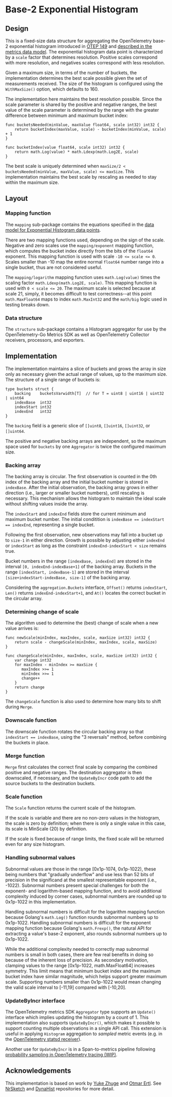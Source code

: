# Base-2 Exponential Histogram

## Design

This is a fixed-size data structure for aggregating the OpenTelemetry
base-2 exponential histogram introduced in [OTEP
149](https://github.com/open-telemetry/oteps/blob/main/text/0149-exponential-histogram.md)
and [described in the metrics data
model](https://github.com/open-telemetry/opentelemetry-specification/blob/main/specification/metrics/datamodel.md#exponentialhistogram).
The exponential histogram data point is characterized by a `scale`
factor that determines resolution.  Positive scales correspond with
more resolution, and negatives scales correspond with less resolution.

Given a maximum size, in terms of the number of buckets, the
implementation determines the best scale possible given the set of
measurements received.  The size of the histogram is configured using
the `WithMaxSize()` option, which defaults to 160.

The implementation here maintains the best resolution possible.  Since
the scale parameter is shared by the positive and negative ranges, the
best value of the scale parameter is determined by the range with the
greater difference between minimum and maximum bucket index:

```golang
func bucketsNeeded(minValue, maxValue float64, scale int32) int32 {
	return bucketIndex(maxValue, scale) - bucketIndex(minValue, scale) + 1
}

func bucketIndex(value float64, scale int32) int32 {
	return math.Log(value) * math.Ldexp(math.Log2E, scale)
}
```

The best scale is uniquely determined when `maxSize/2 <
bucketsNeeded(minValue, maxValue, scale) <= maxSize`.  This
implementation maintains the best scale by rescaling as needed to stay
within the maximum size.

## Layout

### Mapping function

The `mapping` sub-package contains the equations specified in the [data
model for Exponential Histogram data
points](https://github.com/open-telemetry/opentelemetry-specification/blob/main/specification/metrics/data-model.md#exponentialhistogram).

There are two mapping functions used, depending on the sign of the
scale.  Negative and zero scales use the `mapping/exponent` mapping
function, which computes the bucket index directly from the bits of
the `float64` exponent.  This mapping function is used with scale `-10
<= scale <= 0`.  Scales smaller than -10 map the entire normal
`float64` number range into a single bucket, thus are not considered
useful.

The `mapping/logarithm` mapping function uses `math.Log(value)` times
the scaling factor `math.Ldexp(math.Log2E, scale)`.  This mapping
function is used with `0 < scale <= 20`.  The maximum scale is
selected because at scale 21, simply, it becomes difficult to test
correctness--at this point `math.MaxFloat64` maps to index
`math.MaxInt32` and the `math/big` logic used in testing breaks down.

### Data structure

The `structure` sub-package contains a Histogram aggregator for use by
the OpenTelemetry-Go Metrics SDK as well as OpenTelemetry Collector
receivers, processors, and exporters.

## Implementation

The implementation maintains a slice of buckets and grows the array in
size only as necessary given the actual range of values, up to the
maximum size.  The structure of a single range of buckets is:

```golang
type buckets struct {
	backing    bucketsVarwidth[T]  // for T = uint8 | uint16 | uint32 | uint64
	indexBase  int32
	indexStart int32
	indexEnd   int32
}
```

The `backing` field is a generic slice of `[]uint8`, `[]uint16`,
`[]uint32`, or `[]uint64`.

The positive and negative backing arrays are independent, so the
maximum space used for `buckets` by one `Aggregator` is twice the
configured maximum size.

### Backing array

The backing array is circular.  The first observation is counted in
the 0th index of the backing array and the initial bucket number is
stored in `indexBase`.  After the initial observation, the backing
array grows in either direction (i.e., larger or smaller bucket
numbers), until rescaling is necessary.  This mechanism allows the
histogram to maintain the ideal scale without shifting values inside
the array.

The `indexStart` and `indexEnd` fields store the current minimum and
maximum bucket number.  The initial conditition is `indexBase ==
indexStart == indexEnd`, representing a single bucket.

Following the first observation, new observations may fall into a
bucket up to `size-1` in either direction.  Growth is possible by
adjusting either `indexEnd` or `indexStart` as long as the constraint
`indexEnd-indexStart < size` remains true.

Bucket numbers in the range `[indexBase, indexEnd]` are stored in the
interval `[0, indexEnd-indexBase+1]` of the backing array.  Buckets in
the range `[indexStart, indexBase-1]` are stored in the interval
`[size+indexStart-indexBase, size-1]` of the backing array.

Considering the `aggregation.Buckets` interface, `Offset()` returns
`indexStart`, `Len()` returns `indexEnd-indexStart+1`, and `At()`
locates the correct bucket in the circular array.

### Determining change of scale

The algorithm used to determine the (best) change of scale when a new
value arrives is:

```golang
func newScale(minIndex, maxIndex, scale, maxSize int32) int32 {
    return scale - changeScale(minIndex, maxIndex, scale, maxSize)
}

func changeScale(minIndex, maxIndex, scale, maxSize int32) int32 {
    var change int32
    for maxIndex - minIndex >= maxSize {
	   maxIndex >>= 1
	   minIndex >>= 1
	   change++
    }
	return change
}
```

The `changeScale` function is also used to determine how many bits to
shift during `Merge`.

### Downscale function

The downscale function rotates the circular backing array so that
`indexStart == indexBase`, using the "3 reversals" method, before
combining the buckets in place.

### Merge function

`Merge` first calculates the correct final scale by comparing the
combined positive and negative ranges.  The destination aggregator is
then downscaled, if necessary, and the `UpdateByIncr` code path to add
the source buckets to the destination buckets.

### Scale function

The `Scale` function returns the current scale of the histogram.

If the scale is variable and there are no non-zero values in the
histogram, the scale is zero by definition; when there is only a
single value in this case, its scale is MinScale (20) by definition.

If the scale is fixed because of range limits, the fixed scale will be
returned even for any size histogram.

### Handling subnormal values

Subnormal values are those in the range [0x1p-1074, 0x1p-1022), these
being numbers that "gradually underflow" and use less than 52 bits of
precision in the significand at the smallest representable exponent
(i.e., -1022).  Subnormal numbers present special challenges for both
the exponent- and logarithm-based mapping function, and to avoid
additional complexity induced by corner cases, subnormal numbers are
rounded up to 0x1p-1022 in this implementation.

Handling subnormal numbers is difficult for the logarithm mapping
function because Golang's `math.Log()` function rounds subnormal
numbers up to 0x1p-1022.  Handling subnormal numbers is difficult for
the exponent mapping function because Golang's `math.Frexp()`, the
natural API for extracting a value's base-2 exponent, also rounds
subnormal numbers up to 0x1p-1022.

While the additional complexity needed to correctly map subnormal
numbers is small in both cases, there are few real benefits in doing
so because of the inherent loss of precision.  As secondary
motivation, clamping values to the range [0x1p-1022, math.MaxFloat64]
increases symmetry. This limit means that minimum bucket index and the
maximum bucket index have similar magnitude, which helps support
greater maximum scale.  Supporting numbers smaller than 0x1p-1022
would mean changing the valid scale interval to [-11,19] compared with
[-10,20].


### UpdateByIncr interface

The OpenTelemetry metrics SDK `Aggregator` type supports an `Update()`
interface which implies updating the histogram by a count of 1.  This
implementation also supports `UpdateByIncr()`, which makes it possible
to support counting multiple observations in a single API call.  This
extension is useful in applying `Histogram` aggregation to _sampled_
metric events (e.g. in the [OpenTelemetry statsd
receiver](https://github.com/open-telemetry/opentelemetry-collector-contrib/tree/main/receiver/statsdreceiver)).

Another use for `UpdateByIncr` is in a Span-to-metrics pipeline
following [probability sampling in OpenTelemetry tracing
(WIP)](https://github.com/open-telemetry/opentelemetry-specification/pull/2047).

## Acknowledgements

This implementation is based on work by [Yuke
Zhuge](https://github.com/yzhuge) and [Otmar
Ertl](https://github.com/oertl).  See
[NrSketch](https://github.com/newrelic-experimental/newrelic-sketch-java/blob/1ce245713603d61ba3a4510f6df930a5479cd3f6/src/main/java/com/newrelic/nrsketch/indexer/LogIndexer.java)
and
[DynaHist](https://github.com/dynatrace-oss/dynahist/blob/9a6003fd0f661a9ef9dfcced0b428a01e303805e/src/main/java/com/dynatrace/dynahist/layout/OpenTelemetryExponentialBucketsLayout.java)
repositories for more detail.
